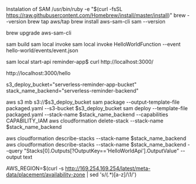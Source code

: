 Instalation of SAM
/usr/bin/ruby -e "$(curl -fsSL https://raw.githubusercontent.com/Homebrew/install/master/install)"
brew --version
brew tap aws/tap
brew install aws-sam-cli
sam --version

brew upgrade aws-sam-cli

sam build
sam local invoke
sam local invoke HelloWorldFunction --event hello-world/events/event.json

sam local start-api
reminder-app$ curl http://localhost:3000/

http://localhost:3000/hello

s3_deploy_bucket="serverless-reminder-app-bucket"
stack_name_backend="serverless-reminder-backend"

aws s3 mb s3://$s3_deploy_bucket
sam package --output-template-file packaged.yaml --s3-bucket $s3_deploy_bucket
sam deploy --template-file packaged.yaml --stack-name $stack_name_backend --capabilities CAPABILITY_IAM
aws cloudformation delete-stack --stack-name $stack_name_backend

aws cloudformation describe-stacks --stack-name $stack_name_backend
aws cloudformation describe-stacks --stack-name $stack_name_backend --query "Stacks[0].Outputs[?OutputKey=='HelloWorldApi'].OutputValue" --output text

 


AWS_REGION=$(curl -s http://169.254.169.254/latest/meta-data/placement/availability-zone | sed 's/\(.*\)[a-z]/\1/')
